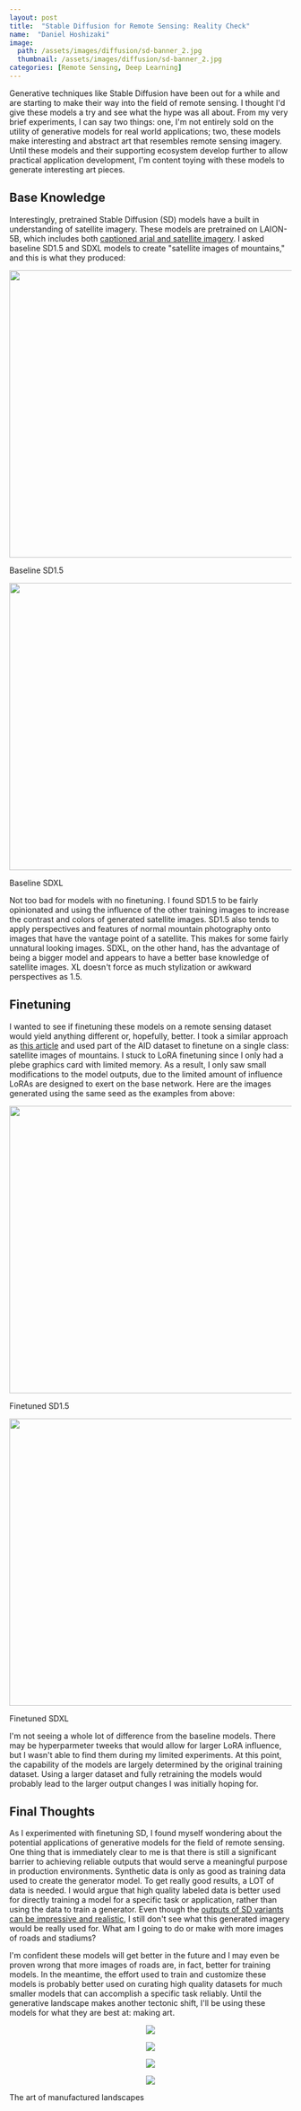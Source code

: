 ```yaml
---
layout: post
title:  "Stable Diffusion for Remote Sensing: Reality Check"
name:  "Daniel Hoshizaki"
image:
  path: /assets/images/diffusion/sd-banner_2.jpg
  thumbnail: /assets/images/diffusion/sd-banner_2.jpg
categories: [Remote Sensing, Deep Learning]
---
```


Generative techniques like Stable Diffusion have been out for a while and are starting to make their way into the field of remote sensing. I thought I'd give these models a try and see what the hype was all about. From my very brief experiments, I can say two things: one, I'm not entirely sold on the utility of generative models for real world applications; two, these models make interesting and abstract art that resembles remote sensing imagery. Until these models and their supporting ecosystem develop further to allow practical application development, I'm content toying with these models to generate interesting art pieces.

## Base Knowledge

Interestingly, pretrained Stable Diffusion (SD) models have a built in understanding of satellite imagery. These models are pretrained on LAION-5B, which includes both [captioned arial and satellite imagery](https://arxiv.org/pdf/2309.15535.pdf). I asked baseline SD1.5 and SDXL models to create "satellite images of mountains," and this is what they produced:

<p align="center">
  <img src="/assets/images/diffusion/sd_baseline_mountain.jpg" width="512" height="512"/>
  <figcaption class="text-center">Baseline SD1.5</figcaption>
</p>

<p align="center" class="text-center">
  <img src="/assets/images/diffusion/xl_baseline_mountain.png" width="512" height="512"/>
  <figcaption class="text-center">Baseline SDXL</figcaption>
</p>

Not too bad for models with no finetuning. I found SD1.5 to be fairly opinionated and using the influence of the other training images to increase the contrast and colors of generated satellite images. SD1.5 also tends to apply perspectives and features of normal mountain photography onto images that have the vantage point of a satellite. This makes for some fairly unnatural looking images. SDXL, on the other hand, has the advantage of being a bigger model and appears to have a better base knowledge of satellite images. XL doesn't force as much stylization or awkward perspectives as 1.5.

## Finetuning

I wanted to see if finetuning these models on a remote sensing dataset would yield anything different or, hopefully, better. I took a similar approach as [this article](https://www.reasonfieldlab.com/post/generative-ai-and-remote-sensing-imagery) and used part of the AID dataset to finetune on a single class: satellite images of mountains. I stuck to LoRA finetuning since I only had a plebe graphics card with limited memory. As a result, I only saw small modifications to the model outputs, due to the limited amount of influence LoRAs are designed to exert on the base network. Here are the images generated using the same seed as the examples from above:

<p align="center" class="text-center">
  <img src="/assets/images/diffusion/sd_finetune_mountain.jpg" width="512" height="512"/>
  <figcaption class="text-center">Finetuned SD1.5</figcaption>
</p>

<p align="center" class="text-center">
  <img src="/assets/images/diffusion/sxl_finetune_mountain.png" width="512" height="512"/>
  <figcaption class="text-center">Finetuned SDXL</figcaption>
</p>

I'm not seeing a whole lot of difference from the baseline models. There may be hyperparmeter tweeks that would allow for larger LoRA influence, but I wasn't able to find them during my limited experiments. At this point, the capability of the models are largely determined by the original training dataset. Using a larger dataset and fully retraining the models would probably lead to the larger output changes I was initially hoping for.

## Final Thoughts
As I experimented with finetuning SD, I found myself wondering about the potential applications of generative models for the field of remote sensing. One thing that is immediately clear to me is that there is still a significant barrier to achieving reliable outputs that would serve a meaningful purpose in production environments. Synthetic data is only as good as training data used to create the generator model. To get really good results, a LOT of data is needed. I would argue that high quality labeled data is better used for directly training a model for a specific task or application, rather than using the data to train a generator. Even though the [outputs of SD variants can be impressive and realistic](https://arxiv.org/pdf/2312.03606.pdf), I still don't see what this generated imagery would be really used for. What am I going to do or make with more images of roads and stadiums?

I'm confident these models will get better in the future and I may even be proven wrong that more images of roads are, in fact, better for training models. In the meantime, the effort used to train and customize these models is probably better used on curating high quality datasets for much smaller models that can accomplish a specific task reliably. Until the generative landscape makes another tectonic shift, I'll be using these models for what they are best at: making art.

<p align="center">
  <img src="/assets/images/diffusion/river1.jpg" />
</p>
<p align="center">
  <img src="/assets/images/diffusion/sd3.jpg" />
</p>
<p align="center">
  <img src="/assets/images/diffusion/sd6.jpg" />
</p>
<p align="center" class="text-center">
  <img src="/assets/images/diffusion/sd9.jpg" />
  <figcaption class="text-center">The art of manufactured landscapes</figcaption>
</p>
